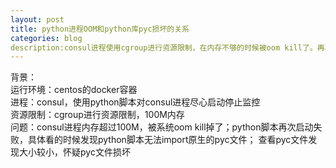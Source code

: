 ```yaml
---
layout: post
title: python进程OOM和python库pyc损坏的关系
categories: blog
description:consul进程使用cgroup进行资源限制，在内存不够的时候被oom kill了。再次重启的时候由于python库中pyc文件不能用，导致再次启动失败...oom和pyc文件损坏有关系吗？
---
```


背景：    
运行环境：centos的docker容器     
进程：consul，使用python脚本对consul进程尽心启动停止监控    
资源限制：cgroup进行资源限制，100M内存    
问题：consul进程内存超过100M，被系统oom kill掉了；python脚本再次启动失败，具体看的时候发现python脚本无法import原生的pyc文件；
查看pyc文件发现大小较小，怀疑pyc文件损坏   
     
```




